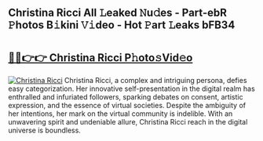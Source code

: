 ## Christina Ricci All 𝙻eaked 𝙽u𝚍es - Part-ebR 𝙿hotos B𝚒kini 𝚅𝚒deo - Hot 𝙿art 𝙻eaks bFB34

# <h2><a href="http://ld0mof.urlbe.top/?page=Christina+Ricci">🔗🔗👉👉 Christina Ricci P𝚑oto𝚜Vid𝚎o</a></h2>

[![Christina Ricci](https://i.imgur.com/eBuTRDB.gif)](http://ld0mof.urlbe.top/?page=Christina+Ricci)
Christina Ricci, a complex and intriguing persona, defies easy categorization. Her innovative self-presentation in the digital realm has enthralled and infuriated followers, sparking debates on consent, artistic expression, and the essence of virtual societies. Despite the ambiguity of her intentions, her mark on the virtual community is indelible. With an unwavering spirit and undeniable allure, Christina Ricci reach in the digital universe is boundless.
